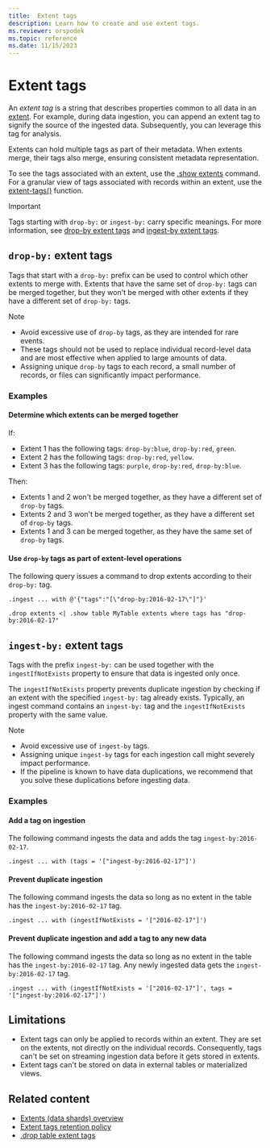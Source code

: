 ```yaml
---
title:  Extent tags
description: Learn how to create and use extent tags.
ms.reviewer: orspodek
ms.topic: reference
ms.date: 11/15/2023
---
```

# Extent tags

An *extent tag* is a string that describes properties common to all data in an [extent](extents-overview.md). For example, during data ingestion, you can append an extent tag to signify the source of the ingested data. Subsequently, you can leverage this tag for analysis.

Extents can hold multiple tags as part of their metadata. When extents merge, their tags also merge, ensuring consistent metadata representation.

To see the tags associated with an extent, use the [.show extents](./show-extents.md) command. For a granular view of tags associated with records within an extent, use the [extent-tags()](../query/extenttagsfunction.md) function.

> [!IMPORTANT]
> Tags starting with `drop-by:` or `ingest-by:` carry specific meanings. For more information, see [drop-by extent tags](#drop-by-extent-tags) and [ingest-by extent tags](#ingest-by-extent-tags).

## `drop-by:` extent tags

Tags that start with a `drop-by:` prefix can be used to control which other extents to merge with. Extents that have the same set of `drop-by:` tags can be merged together, but they won't be merged with other extents if they have a different set of `drop-by:` tags.

> [!NOTE]
>
> * Avoid excessive use of `drop-by` tags, as they are intended for rare events.
> * These tags should not be used to replace individual record-level data and are most effective when applied to large amounts of data.
> * Assigning unique `drop-by` tags to each record, a small number of records, or files can significantly impact performance.

### Examples

#### Determine which extents can be merged together

If:

* Extent 1 has the following tags: `drop-by:blue`, `drop-by:red`, `green`.
* Extent 2 has the following tags: `drop-by:red`, `yellow`.
* Extent 3 has the following tags: `purple`, `drop-by:red`, `drop-by:blue`.

Then:

* Extents 1 and 2 won't be merged together, as they have a different set of `drop-by` tags.
* Extents 2 and 3 won't be merged together, as they have a different set of `drop-by` tags.
* Extents 1 and 3 can be merged together, as they have the same set of `drop-by` tags.

#### Use `drop-by` tags as part of extent-level operations

The following query issues a command to drop extents according to their `drop-by:` tag.

```kusto
.ingest ... with @'{"tags":"[\"drop-by:2016-02-17\"]"}'

.drop extents <| .show table MyTable extents where tags has "drop-by:2016-02-17" 
```

## `ingest-by:` extent tags

Tags with the prefix `ingest-by:` can be used together with the `ingestIfNotExists` property to ensure that data is ingested only once.

The `ingestIfNotExists` property prevents duplicate ingestion by checking if an extent with the specified `ingest-by:` tag already exists. Typically, an ingest command contains an `ingest-by:` tag and the `ingestIfNotExists` property with the same value.

> [!NOTE]
>
> * Avoid excessive use of `ingest-by` tags.
> * Assigning unique `ingest-by` tags for each ingestion call might severely impact performance.
> * If the pipeline is known to have data duplications, we recommend that you solve these duplications before ingesting data.

### Examples

#### Add a tag on ingestion

The following command ingests the data and adds the tag `ingest-by:2016-02-17`.

```kusto
.ingest ... with (tags = '["ingest-by:2016-02-17"]')
```

#### Prevent duplicate ingestion

The following command ingests the data so long as no extent in the table has the `ingest-by:2016-02-17` tag.

```kusto
.ingest ... with (ingestIfNotExists = '["2016-02-17"]')
```

#### Prevent duplicate ingestion and add a tag to any new data

The following command ingests the data so long as no extent in the table has the `ingest-by:2016-02-17` tag. Any newly ingested data gets the `ingest-by:2016-02-17` tag.

```kusto
.ingest ... with (ingestIfNotExists = '["2016-02-17"]', tags = '["ingest-by:2016-02-17"]')
```

## Limitations

* Extent tags can only be applied to records within an extent. They are set on the extents, not directly on the individual records. Consequently, tags can't be set on streaming ingestion data before it gets stored in extents.
* Extent tags can't be stored on data in external tables or materialized views.

## Related content

* [Extents (data shards) overview](extents-overview.md)
* [Extent tags retention policy](extent-tags-retention-policy.md)
* [.drop table extent tags](drop-extent-tags.md)
